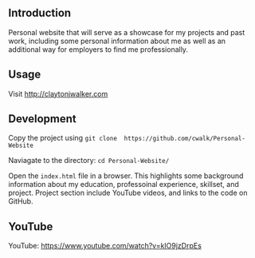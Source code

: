 ## Introduction

Personal website that will serve as a showcase for my projects and past work, including some personal information about me as well as an additional way for employers to find me professionally.

## Usage

Visit http://claytonjwalker.com

## Development

Copy the project using `git clone  https://github.com/cwalk/Personal-Website`

Naviagate to the directory: `cd Personal-Website/`

Open the `index.html` file in a browser. This highlights some background information about my education, professoinal experience, skillset, and project. Project section include YouTube videos, and links to the code on GitHub.

## YouTube

YouTube: https://www.youtube.com/watch?v=kIO9jzDrpEs
